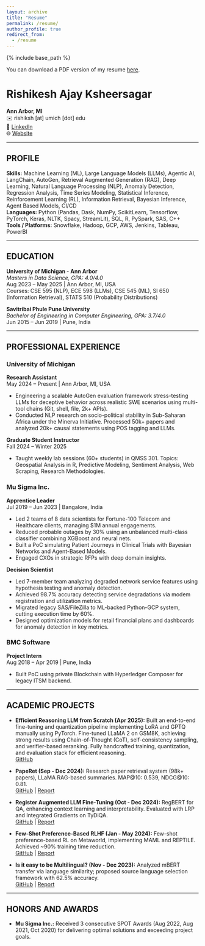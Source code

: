 ```yaml
---
layout: archive
title: "Resume"
permalink: /resume/
author_profile: true
redirect_from:
  - /resume
---
```


{% include base_path %}

You can download a PDF version of my resume [here](http://rishiksh20.github.io/files/Resume-RishikeshAKsheersagar-Jul25.pdf).


# Rishikesh Ajay Ksheersagar

**Ann Arbor, MI**   
✉️ rishiksh [at] umich [dot] edu  
🔗 [LinkedIn](https://www.linkedin.com/in/rishikeshksheersagar/)  
🌐 [Website](https://rishiksh20.github.io/)

---

## PROFILE

**Skills:** Machine Learning (ML), Large Language Models (LLMs), Agentic AI, LangChain, AutoGen, Retrieval Augmented Generation (RAG), Deep Learning, Natural Language Processing (NLP), Anomaly Detection, Regression Analysis, Time Series Modeling, Statistical Inference, Reinforcement Learning (RL), Information Retrieval, Bayesian Inference, Agent Based Models, CI/CD  
**Languages:** Python (Pandas, Dask, NumPy, ScikitLearn, Tensorflow, PyTorch, Keras, NLTK, Spacy, StreamLit), SQL, R, PySpark, SAS, C++  
**Tools / Platforms:** Snowflake, Hadoop, GCP, AWS, Jenkins, Tableau, PowerBI

---

## EDUCATION

**University of Michigan - Ann Arbor**  
*Masters in Data Science, GPA: 4.0/4.0*  
Aug 2023 – May 2025 | Ann Arbor, MI, USA  
Courses: CSE 595 (NLP), ECE 598 (LLMs), CSE 545 (ML), SI 650 (Information Retrieval), STATS 510 (Probability Distributions)

**Savitribai Phule Pune University**  
*Bachelor of Engineering in Computer Engineering, GPA: 3.7/4.0*  
Jun 2015 – Jun 2019 | Pune, India

---

## PROFESSIONAL EXPERIENCE

### **University of Michigan**  
**Research Assistant**  
May 2024 – Present | Ann Arbor, MI, USA

- Engineering a scalable AutoGen evaluation framework stress-testing LLMs for deceptive behavior across realistic SWE scenarios using multi-tool chains (Git, shell, file, 2k+ APIs).
- Conducted NLP research on socio-political stability in Sub-Saharan Africa under the Minerva Initiative. Processed 50k+ papers and analyzed 20k+ causal statements using POS tagging and LLMs.

**Graduate Student Instructor**  
Fall 2024 – Winter 2025  
- Taught weekly lab sessions (60+ students) in QMSS 301. Topics: Geospatial Analysis in R, Predictive Modeling, Sentiment Analysis, Web Scraping, Research Methodologies.

### **Mu Sigma Inc.**  
**Apprentice Leader**  
Jul 2019 – Jun 2023 | Bangalore, India

- Led 2 teams of 8 data scientists for Fortune-100 Telecom and Healthcare clients, managing $1M annual engagements.
- Reduced probable outages by 30% using an unbalanced multi-class classifier combining XGBoost and neural nets.
- Built a PoC simulating Patient Journeys in Clinical Trials with Bayesian Networks and Agent-Based Models.
- Engaged CXOs in strategic RFPs with deep domain insights.

**Decision Scientist**

- Led 7-member team analyzing degraded network service features using hypothesis testing and anomaly detection.
- Achieved 98.7% accuracy detecting service degradations via modem registration and utilization metrics.
- Migrated legacy SAS/FileZilla to ML-backed Python-GCP system, cutting execution time by 60%.
- Designed optimization models for retail financial plans and dashboards for anomaly detection in key metrics.

### **BMC Software**  
**Project Intern**  
Aug 2018 – Apr 2019 | Pune, India

- Built PoC using private Blockchain with Hyperledger Composer for legacy ITSM backend.

---

## ACADEMIC PROJECTS

- **Efficient Reasoning LLM from Scratch (Apr 2025):** Built an end-to-end fine-tuning and quantization pipeline implementing LoRA and GPTQ manually using PyTorch. Fine-tuned
LLaMA 2 on GSM8K, achieving strong results using Chain-of-Thought (CoT), self-consistency sampling, and verifier-based reranking. Fully handcrafted training, quantization, and evaluation stack for efficient reasoning.  
  [GitHub](https://github.com/rishiksh20/efficient-reasoning-llm)

- **PapeRet (Sep - Dec 2024):** Research paper retrieval system (98k+ papers), LLaMA RAG-based summaries. MAP@10: 0.539, NDCG@10: 0.81.  
  [GitHub](https://github.com/nilaygautam2007/PapeRet) | [Report](https://github.com/nilaygautam2007/PapeRet/blob/main/PapeRet.pdf)

- **Register Augmented LLM Fine-Tuning (Oct - Dec 2024):** RegBERT for QA, enhancing context learning and interpretability. Evaluated with LRP and Integrated Gradients on TyDiQA.  
  [GitHub](https://github.com/5hloke/Register_augmented_fine_tuning/tree/qa-relprop) | [Report](https://github.com/5hloke/Register_augmented_fine_tuning/blob/qa-relprop/EECS_598_LLMs.pdf)

- **Few-Shot Preference-Based RLHF (Jan - May 2024):** Few-shot preference-based RL on Metaworld, implementing MAML and REPTILE. Achieved ~90% training time reduction.  
  [GitHub](https://github.com/5hloke/Few-Shot-Learning-RL-prior-policy) | [Report](http://rishiksh20.github.io/files/ml-report.pdf)

- **Is it easy to be Multilingual? (Nov - Dec 2023):** Analyzed mBERT transfer via language similarity; proposed source language selection framework with 62.5% accuracy.  
  [GitHub](https://github.com/EECS595-Multilingual/Is-it-easy-to-be-multilingual) | [Report](https://github.com/EECS595-Multilingual/Is-it-easy-to-be-multilingual/blob/main/Documents/Report%20-%20Is%20it%20easy%20to%20be%20Multilingual.pdf)


---

## HONORS AND AWARDS

- **Mu Sigma Inc.:** Received 3 consecutive SPOT Awards (Aug 2022, Aug 2021, Oct 2020) for delivering optimal solutions and exceeding project goals.
